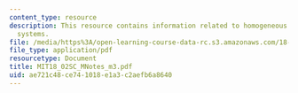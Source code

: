 ```yaml
---
content_type: resource
description: This resource contains information related to homogeneous and inhomogeneous
  systems.
file: /media/https%3A/open-learning-course-data-rc.s3.amazonaws.com/18-02sc-multivariable-calculus-fall-2010/ae721c48ce741018e1a3c2aefb6a8640_MIT18_02SC_MNotes_m3.pdf
file_type: application/pdf
resourcetype: Document
title: MIT18_02SC_MNotes_m3.pdf
uid: ae721c48-ce74-1018-e1a3-c2aefb6a8640
---
```

